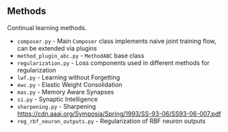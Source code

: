 ## Methods
Continual learning methods.
- `composer.py` - Main `Composer` class implements naive joint training flow, can be extended via plugins
- `method_plugin_abc.py` - `MethodABC` base class
- `regularization.py` - Loss components used in different methods for regularization
- `lwf.py` - Learning without Forgetting
- `ewc.py` - Elastic Weight Consolidation
- `mas.py` - Memory Aware Synapses
- `si.py` - Synaptic Intelligence
- `sharpening.py` - Sharpening https://cdn.aaai.org/Symposia/Spring/1993/SS-93-06/SS93-06-007.pdf
- `reg_rbf_neuron_outputs.py` - Regularization of RBF neuron outputs
